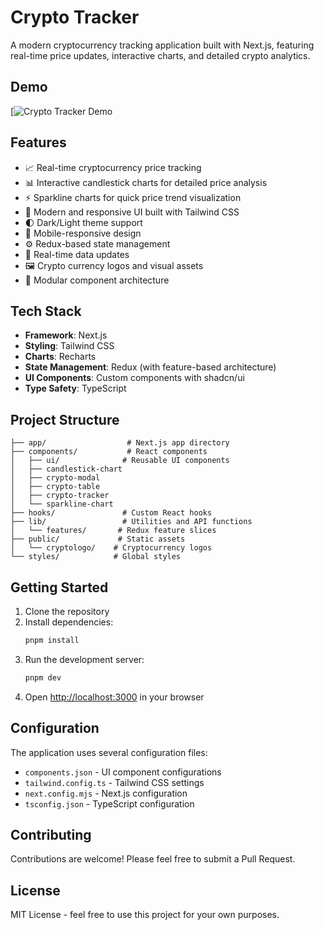 # Crypto Tracker

A modern cryptocurrency tracking application built with Next.js, featuring real-time price updates, interactive charts, and detailed crypto analytics.

## Demo

[![Crypto Tracker Demo](https://www.loom.com/share/6bfd490772df4ffbbe09f26c4a778886?sid=f4f25cb4-8f84-4b19-8597-3741b81e3fa6)

## Features

- 📈 Real-time cryptocurrency price tracking
- 📊 Interactive candlestick charts for detailed price analysis
- ⚡ Sparkline charts for quick price trend visualization
- 🎨 Modern and responsive UI built with Tailwind CSS
- 🌓 Dark/Light theme support
- 📱 Mobile-responsive design
- ⚙️ Redux-based state management
- 🔄 Real-time data updates
- 🖼️ Crypto currency logos and visual assets
- 🎯 Modular component architecture

## Tech Stack

- **Framework**: Next.js
- **Styling**: Tailwind CSS
- **Charts**: Recharts
- **State Management**: Redux (with feature-based architecture)
- **UI Components**: Custom components with shadcn/ui
- **Type Safety**: TypeScript

## Project Structure

```
├── app/                  # Next.js app directory
├── components/           # React components
│   ├── ui/              # Reusable UI components
│   ├── candlestick-chart
│   ├── crypto-modal
│   ├── crypto-table
│   ├── crypto-tracker
│   └── sparkline-chart
├── hooks/               # Custom React hooks
├── lib/                 # Utilities and API functions
│   └── features/       # Redux feature slices
├── public/             # Static assets
│   └── cryptologo/    # Cryptocurrency logos
└── styles/            # Global styles
```

## Getting Started

1. Clone the repository
2. Install dependencies:
   ```bash
   pnpm install
   ```
3. Run the development server:
   ```bash
   pnpm dev
   ```
4. Open [http://localhost:3000](http://localhost:3000) in your browser

## Configuration

The application uses several configuration files:

- `components.json` - UI component configurations
- `tailwind.config.ts` - Tailwind CSS settings
- `next.config.mjs` - Next.js configuration
- `tsconfig.json` - TypeScript configuration

## Contributing

Contributions are welcome! Please feel free to submit a Pull Request.

## License

MIT License - feel free to use this project for your own purposes.
